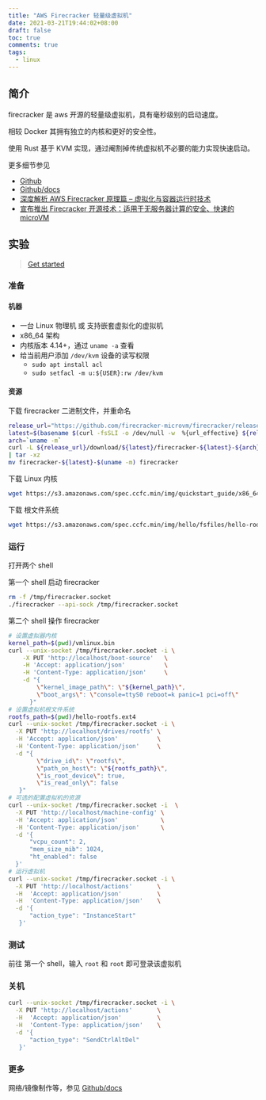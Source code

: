 ```yaml
---
title: "AWS Firecracker 轻量级虚拟机"
date: 2021-03-21T19:44:02+08:00
draft: false
toc: true
comments: true
tags:
  - linux
---
```


## 简介

firecracker 是 aws 开源的轻量级虚拟机，具有毫秒级别的启动速度。

相较 Docker 其拥有独立的内核和更好的安全性。

使用 Rust 基于 KVM 实现，通过阉割掉传统虚拟机不必要的能力实现快速启动。

更多细节参见

* [Github](https://github.com/firecracker-microvm/firecracker)
* [Github/docs](https://github.com/firecracker-microvm/firecracker/tree/master/docs)
* [深度解析 AWS Firecracker 原理篇 – 虚拟化与容器运行时技术](https://aws.amazon.com/cn/blogs/china/deep-analysis-aws-firecracker-principle-virtualization-container-runtime-technology/)
* [宣布推出 Firecracker 开源技术：适用于无服务器计算的安全、快速的 microVM](https://aws.amazon.com/cn/blogs/china/firecracker-open-source-secure-fast-microvm-serverless/)

## 实验

> [Get started](https://github.com/firecracker-microvm/firecracker/blob/master/docs/getting-started.md)

### 准备

#### 机器

* 一台 Linux 物理机 或 支持嵌套虚拟化的虚拟机
* x86_64 架构
* 内核版本 4.14+，通过 `uname -a` 查看
* 给当前用户添加 `/dev/kvm` 设备的读写权限
    * `sudo apt install acl`
    * `sudo setfacl -m u:${USER}:rw /dev/kvm`

#### 资源

下载 firecracker 二进制文件，并重命名

```bash
release_url="https://github.com/firecracker-microvm/firecracker/releases"
latest=$(basename $(curl -fsSLI -o /dev/null -w  %{url_effective} ${release_url}/latest))
arch=`uname -m`
curl -L ${release_url}/download/${latest}/firecracker-${latest}-${arch}.tgz \
| tar -xz
mv firecracker-${latest}-$(uname -m) firecracker
```

下载 Linux 内核

```bash
wget https://s3.amazonaws.com/spec.ccfc.min/img/quickstart_guide/x86_64/kernels/vmlinux.bin
```

下载 根文件系统

```bash
wget https://s3.amazonaws.com/spec.ccfc.min/img/hello/fsfiles/hello-rootfs.ext4
```

### 运行

打开两个 shell

第一个 shell 启动 firecracker

```bash
rm -f /tmp/firecracker.socket
./firecracker --api-sock /tmp/firecracker.socket
```

第二个 shell 操作 firecracker

```bash
# 设置虚拟器内核
kernel_path=$(pwd)/vmlinux.bin
curl --unix-socket /tmp/firecracker.socket -i \
    -X PUT 'http://localhost/boot-source'   \
    -H 'Accept: application/json'           \
    -H 'Content-Type: application/json'     \
    -d "{
        \"kernel_image_path\": \"${kernel_path}\",
        \"boot_args\": \"console=ttyS0 reboot=k panic=1 pci=off\"
      }"
# 设置虚拟机根文件系统
rootfs_path=$(pwd)/hello-rootfs.ext4
curl --unix-socket /tmp/firecracker.socket -i \
  -X PUT 'http://localhost/drives/rootfs' \
  -H 'Accept: application/json'           \
  -H 'Content-Type: application/json'     \
  -d "{
        \"drive_id\": \"rootfs\",
        \"path_on_host\": \"${rootfs_path}\",
        \"is_root_device\": true,
        \"is_read_only\": false
   }"
# 可选的配置虚拟机的资源
curl --unix-socket /tmp/firecracker.socket -i  \
  -X PUT 'http://localhost/machine-config' \
  -H 'Accept: application/json'            \
  -H 'Content-Type: application/json'      \
  -d '{
      "vcpu_count": 2,
      "mem_size_mib": 1024,
      "ht_enabled": false
  }'
# 运行虚拟机
curl --unix-socket /tmp/firecracker.socket -i \
  -X PUT 'http://localhost/actions'       \
  -H  'Accept: application/json'          \
  -H  'Content-Type: application/json'    \
  -d '{
      "action_type": "InstanceStart"
   }'
```

### 测试

前往 第一个 shell，输入 `root` 和 `root` 即可登录该虚拟机

### 关机

```bash
curl --unix-socket /tmp/firecracker.socket -i \
  -X PUT 'http://localhost/actions'       \
  -H  'Accept: application/json'          \
  -H  'Content-Type: application/json'    \
  -d '{
      "action_type": "SendCtrlAltDel"
   }'
```

### 更多

网络/镜像制作等，参见 [Github/docs](https://github.com/firecracker-microvm/firecracker/tree/master/docs)
